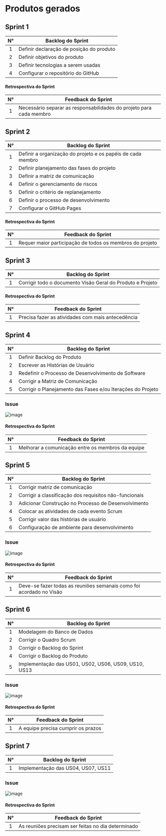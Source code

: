 # Produtos gerados
## Sprint 1
N° | Backlog do Sprint |
:-----:|---------|
1| Definir declaração de posição do produto |
2| Definir objetivos do produto|
3| Definir tecnologias a serem usadas | 
4| Configurar o repositório do GitHub |

#### Retrospectiva do Sprint
N° | Feedback do Sprint |
:-----:|---------|
1 | Necessário separar as responsabilidades do projeto para cada membro |


## Sprint 2 
N° | Backlog do Sprint |
:-----:|---------|
1| Definir a organização do projeto e os papéis de cada membro |
2| Definir planejamento das fases do projeto |
3| Definir a matriz de comunicação | 
4| Definir o gerenciamento de riscos | 
5| Definir o critério de replanejamento |
6| Definir o processo de desenvolvimento |
7| Configurar o GitHub Pages |

#### Retrospectiva do Sprint
N° | Feedback do Sprint |
:-----:|---------|
1 | Requer maior participação de todos os membros do projeto |


## Sprint 3
N° | Backlog do Sprint |
:-----:|---------|
1| Corrigir todo o documento Visão Geral do Produto e Projeto |

#### Retrospectiva do Sprint
N° | Feedback do Sprint |
:-----:|---------|
1 | Precisa fazer as atividades com mais antecedência|


## Sprint 4
N° | Backlog do Sprint |
:-----:|---------|
1| Definir Backlog do Produto |
2| Escrever as Histórias de Usuário |
3| Redefinir o Processo de Desenvolvimento de Software |
4| Corrigir a Matriz de Comunicação |
5| Corrigir o Planejamento das Fases e/ou Iterações do Projeto |

### Issue
![image](https://user-images.githubusercontent.com/97984278/210287169-9a4c9118-e701-4339-bf76-1db43d0ba72d.png)

#### Retrospectiva do Sprint
N° | Feedback do Sprint |
:-----:|---------|
1 | Melhorar a comunicação entre os membros da equipe |



## Sprint 5
N° | Backlog do Sprint |
:-----:|---------|
1| Corrigir matriz de comunicação |
2| Corrigir a classificação dos requisitos não-funcionais |
3| Adicionar Construção no Processo de Desenvolvimento | 
4| Colocar as atividades de cada evento Scrum | 
5| Corrigir valor das histórias de usuário |
6| Configuração de ambiente para desenvolvimento |

### Issue
![image](https://user-images.githubusercontent.com/97984278/210287260-49d3e29b-218c-4666-834c-326dc9116ee2.png)

#### Retrospectiva do Sprint
N° | Feedback do Sprint |
:-----:|---------|
1 | Deve-se fazer todas as reuniões semanais como foi acordado no Visão |


## Sprint 6
N° | Backlog do Sprint |
:-----:|---------|
1| Modelagem do Banco de Dados |
2| Corrigir o Quadro Scrum |
3| Corrigir o Backlog do Sprint | 
4| Corrigir o Backlog do Produto | 
5| Implementação das US01, US02, US06, US09, US10, US13 |

### Issue
![image](https://user-images.githubusercontent.com/97984278/210287278-cc0ace79-6d5c-4de2-998d-8cd0c695cb3c.png)

#### Retrospectiva do Sprint
N° | Feedback do Sprint |
:-----:|---------|
1 | A equipe precisa cumprir os prazos |


## Sprint 7
N° | Backlog do Sprint |
:-----:|---------|
1|  Implementação das US04, US07, US11 |

### Issue
![image](https://user-images.githubusercontent.com/97984278/210287301-dcd95131-2492-484e-892d-7a76ee5c01c0.png)

#### Retrospectiva do Sprint
N° | Feedback do Sprint |
:-----:|---------|
1 | As reuniões precisam ser feitas no dia determinado|
